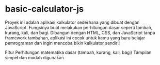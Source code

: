 # basic-calculator-js
Proyek ini adalah aplikasi kalkulator sederhana yang dibuat dengan JavaScript. Fungsinya buat melakukan perhitungan dasar seperti tambah, kurang, kali, dan bagi. Dibangun dengan HTML, CSS, dan JavaScript tanpa framework tambahan, aplikasi ini cocok untuk kamu yang baru belajar pemrograman dan ingin mencoba bikin kalkulator sendiri!

Fitur
Perhitungan matematika dasar (tambah, kurang, kali, bagi)
Tampilan simpel dan mudah digunakan

